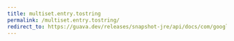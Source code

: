 ```yaml
---
title: multiset.entry.tostring
permalink: /multiset.entry.tostring/
redirect_to: https://guava.dev/releases/snapshot-jre/api/docs/com/google/common/collect/Multiset.Entry.html#toString--
---
```

